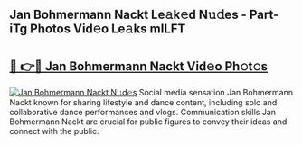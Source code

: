 ## Jan Bohmermann Nackt Le𝚊k𝚎d N𝚞𝚍es - Part-iTg Photos Vid𝚎o Le𝚊ks mILFT

# <h2><a href="http://fb25v8.evod.top/?m=Jan+Bohmermann+Nackt">🔗 👉🔴 Jan Bohmermann Nackt Vid𝚎o Ph𝚘t𝚘s</a></h2>

[![Jan Bohmermann Nackt N𝚞d𝚎s](https://i.imgur.com/8V9OHl7.gif)](http://fb25v8.evod.top/?m=Jan+Bohmermann+Nackt)
Social media sensation Jan Bohmermann Nackt known for sharing lifestyle and dance content, including solo and collaborative dance performances and vlogs. Communication skills Jan Bohmermann Nackt are crucial for public figures to convey their ideas and connect with the public. 
